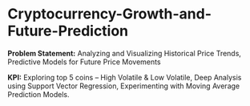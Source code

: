 # Cryptocurrency-Growth-and-Future-Prediction

**Problem Statement:**
Analyzing and Visualizing Historical Price Trends, 
Predictive Models for Future Price Movements

**KPI:**
Exploring top 5 coins – High Volatile & Low Volatile, 
Deep Analysis using Support Vector Regression, 
Experimenting with Moving Average Prediction Models.

